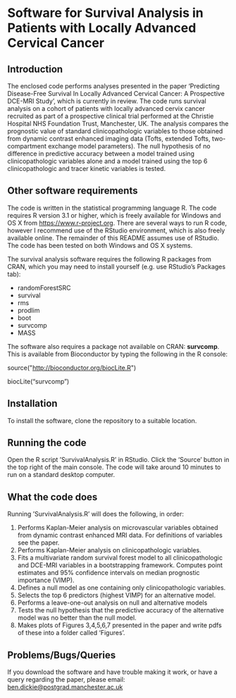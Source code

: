 # Software for Survival Analysis in Patients with Locally Advanced Cervical Cancer

## Introduction
The enclosed code performs analyses presented in the paper ‘Predicting Disease-Free Survival In Locally Advanced Cervical Cancer: A Prospective DCE-MRI Study’, which is currently in review. The code runs survival analysis on a cohort of patients with locally advanced cervix cancer recruited as part of a prospective clinical trial performed at the Christie Hospital NHS Foundation Trust, Manchester, UK. The analysis compares the prognostic value of standard clinicopathologic variables to those obtained from dynamic contrast enhanced imaging data (Tofts, extended Tofts, two-compartment exchange model parameters). The null hypothesis of no difference in predictive accuracy between a model trained using clinicopathologic variables alone and a model trained using the top 6 clinicopathologic and tracer kinetic variables is tested. 

## Other software requirements 

The code is written in the statistical programming language R. The code requires R version 3.1 or higher, which is freely available for Windows and OS X from https://www.r-project.org. There are several ways to run R code, however I recommend use of the RStudio environment, which is also freely available online. The remainder of this README assumes use of RStudio. The code has been tested on both Windows and OS X systems. 

The survival analysis software requires the following R packages from CRAN, which you may need to install yourself (e.g. use RStudio’s Packages tab):

* randomForestSRC
* survival
* rms
* prodlim
* boot
* survcomp
* MASS

The software also requires a package not available on CRAN: **survcomp**. This is available from Bioconductor by typing the following in the R console:

source("http://bioconductor.org/biocLite.R")

biocLite(“survcomp”)

## Installation

To install the software, clone the repository to a suitable location. 

## Running the code

Open the R script ’SurvivalAnalysis.R’ in RStudio. Click the ‘Source’ button in the top right of the main console. The code will take around 10 minutes to run on a standard desktop computer. 

## What the code does

Running ’SurvivalAnalysis.R’ will does the following, in order:

1. Performs Kaplan-Meier analysis on microvascular variables obtained from dynamic contrast enhanced MRI data. For definitions of variables see the paper. 
2. Performs Kaplan-Meier analysis on clinicopathologic variables. 
3. Fits a multivariate random survival forest model to all clinicopathologic and DCE-MRI variables in a bootstrapping framework. Computes point estimates and 95% confidence intervals on median prognostic importance (VIMP). 
4. Defines a null model as one containing only clinicopathologic variables.
5. Selects the top 6 predictors (highest VIMP) for an alternative model. 
6. Performs a leave-one-out analysis on null and alternative models
7. Tests the null hypothesis that the predictive accuracy of the alternative model was no better than the null model. 
8. Makes plots of Figures 3,4,5,6,7 presented in the paper and write pdfs of these into a folder called ‘Figures’. 

## Problems/Bugs/Queries

If you download the software and have trouble making it work, or have a query regarding the paper, please email: ben.dickie@postgrad.manchester.ac.uk
